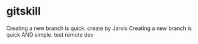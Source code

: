 # gitskill
Creating a new branch is quick.
create by Jarvis
Creating a new branch is quick AND simple.
test remote dev

